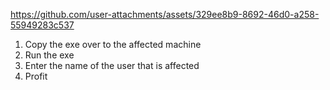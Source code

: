 

https://github.com/user-attachments/assets/329ee8b9-8692-46d0-a258-55949283c537

1. Copy the exe over to the affected machine
2. Run the exe
3. Enter the name of the user that is affected
4. Profit
